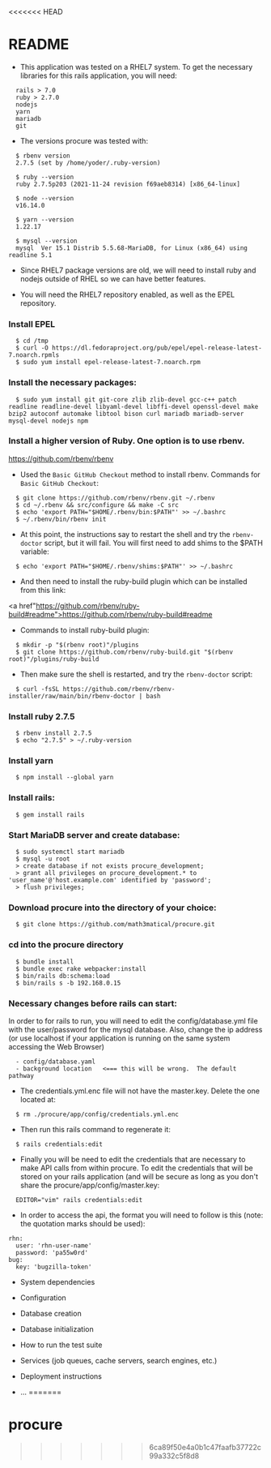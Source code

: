 <<<<<<< HEAD
# README

 - This application was tested on a RHEL7 system.  To get the necessary libraries for this rails application, you will need:

~~~
  rails > 7.0
  ruby > 2.7.0
  nodejs 
  yarn
  mariadb
  git
~~~

 - The versions procure was tested with:

~~~
  $ rbenv version
  2.7.5 (set by /home/yoder/.ruby-version)

  $ ruby --version
  ruby 2.7.5p203 (2021-11-24 revision f69aeb8314) [x86_64-linux]

  $ node --version
  v16.14.0

  $ yarn --version
  1.22.17

  $ mysql --version
  mysql  Ver 15.1 Distrib 5.5.68-MariaDB, for Linux (x86_64) using readline 5.1
~~~


 - Since RHEL7 package versions are old, we will need to install ruby and nodejs outside of RHEL so we can have better features.

 - You will need the RHEL7 repository enabled, as well as the EPEL repository.

### Install EPEL

~~~
  $ cd /tmp
  $ curl -O https://dl.fedoraproject.org/pub/epel/epel-release-latest-7.noarch.rpmls 
  $ sudo yum install epel-release-latest-7.noarch.rpm
~~~

### Install the necessary packages:

~~~
  $ sudo yum install git git-core zlib zlib-devel gcc-c++ patch readline readline-devel libyaml-devel libffi-devel openssl-devel make bzip2 autoconf automake libtool bison curl mariadb mariadb-server mysql-devel nodejs npm
~~~

### Install a higher version of Ruby.  One option is to use rbenv.

<a href="https://github.com/rbenv/rbenv">https://github.com/rbenv/rbenv</a>

 - Used the `Basic GitHub Checkout` method to install rbenv.  Commands for `Basic GitHub Checkout`:

~~~
  $ git clone https://github.com/rbenv/rbenv.git ~/.rbenv
  $ cd ~/.rbenv && src/configure && make -C src
  $ echo 'export PATH="$HOME/.rbenv/bin:$PATH"' >> ~/.bashrc
  $ ~/.rbenv/bin/rbenv init
~~~

 - At this point, the instructions say to restart the shell and try the `rbenv-doctor` script, but it will fail.  You will first need to add shims to the $PATH variable:

~~~
  $ echo 'export PATH="$HOME/.rbenv/shims:$PATH"' >> ~/.bashrc
~~~

 - And then need to install the ruby-build plugin which can be installed from this link:

<a href"https://github.com/rbenv/ruby-build#readme">https://github.com/rbenv/ruby-build#readme</a>

 - Commands to install ruby-build plugin:

~~~
  $ mkdir -p "$(rbenv root)"/plugins
  $ git clone https://github.com/rbenv/ruby-build.git "$(rbenv root)"/plugins/ruby-build
~~~

 - Then make sure the shell is restarted, and try the `rbenv-doctor` script:

~~~
  $ curl -fsSL https://github.com/rbenv/rbenv-installer/raw/main/bin/rbenv-doctor | bash
~~~

### Install ruby 2.7.5

~~~
  $ rbenv install 2.7.5
  $ echo "2.7.5" > ~/.ruby-version
~~~

### Install yarn

~~~
  $ npm install --global yarn
~~~

### Install rails:

~~~
  $ gem install rails
~~~

### Start MariaDB server and create database:

~~~
  $ sudo systemctl start mariadb
  $ mysql -u root
  > create database if not exists procure_development;
  > grant all privileges on procure_development.* to 'user_name'@'host.example.com' identified by 'password';
  > flush privileges;
~~~

### Download procure into the directory of your choice:

~~~
  $ git clone https://github.com/math3matical/procure.git
~~~

### cd into the procure directory

~~~
  $ bundle install
  $ bundle exec rake webpacker:install
  $ bin/rails db:schema:load
  $ bin/rails s -b 192.168.0.15
~~~

### Necessary changes before rails can start:

In order to for rails to run, you will need to edit the config/database.yml file with the user/password for the mysql database.  Also, change the ip address (or use localhost if your application is running on the same system accessing the Web Browser)

~~~
  - config/database.yaml
  - background location   <=== this will be wrong.  The default pathway
~~~

 - The credentials.yml.enc file will not have the master.key.  Delete the one located at:

~~~
  $ rm ./procure/app/config/credentials.yml.enc
~~~

 - Then run this rails command to regenerate it:

~~~
  $ rails credentials:edit
~~~

 - Finally you will be need to edit the credentials that are necessary to make API calls from within procure.  To edit the credentials that will be stored on your rails application (and will be secure as long as you don't share the procure/app/config/master.key:

~~~
  EDITOR="vim" rails credentials:edit
~~~

 - In order to access the api, the format you will need to follow is this (note: the quotation marks should be used):
                                                                     
~~~
rhn:
  user: 'rhn-user-name'
  password: 'pa55w0rd'
bug:
  key: 'bugzilla-token'
~~~


* System dependencies

* Configuration

* Database creation

* Database initialization

* How to run the test suite

* Services (job queues, cache servers, search engines, etc.)

* Deployment instructions

* ...
=======
# procure
>>>>>>> 6ca89f50e4a0b1c47faafb37722c99a332c5f8d8
